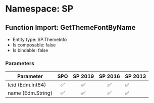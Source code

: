 # Namespace: SP

## Function Import: GetThemeFontByName

- Entity type: SP.ThemeInfo
- Is composable: false
- Is bindable: false

### Parameters

Parameter | SPO | SP 2019 | SP 2016 | SP 2013
----------|:---:|:-------:|:-------:|:-------
lcid (Edm.Int64) | ✅ | ✅ | ✅ | ✅
name (Edm.String) | ✅ | ✅ | ✅ | ✅